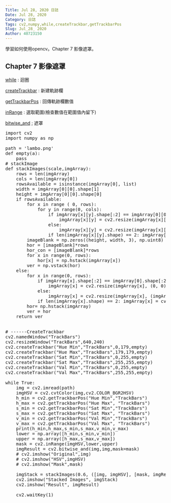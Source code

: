 ```yaml
---
Title: Jul 28, 2020 日誌
Date: Jul 28, 2020
Category: 日誌
Tags: cv2,numpy,while,createTrackbar,getTrackbarPos
Slug: Jul_28_ 2020
Author: 40723150
---
```

學習如何使用opencv。Chapter 7 影像遮罩。
<!-- PELICAN_END_SUMMARY -->

## Chapter 7 影像遮罩

[while](https://www.w3schools.com/python/python_while_loops.asp) : 迴圈

[createTrackbar](https://docs.opencv.org/3.4/d7/dfc/group__highgui.html#gaf78d2155d30b728fc413803745b67a9b) : 新建軌跡欄

[getTrackbarPos](https://docs.opencv.org/3.4/d7/dfc/group__highgui.html#ga122632e9e91b9ec06943472c55d9cda8) : 回傳軌跡欄數值

[inRange](https://docs.opencv.org/3.4/d2/de8/group__core__array.html#ga48af0ab51e36436c5d04340e036ce981) : 選取範圍(檢查數值在範圍值內留下)

[bitwise_and](https://docs.opencv.org/3.4/d2/de8/group__core__array.html#ga60b4d04b251ba5eb1392c34425497e14) ; 遮罩

<pre class="brush: jscript">
import cv2
import numpy as np

path = 'lambo.png'
def empty(a):
    pass
# stackImage
def stackImages(scale,imgArray):
    rows = len(imgArray)
    cols = len(imgArray[0])
    rowsAvailable = isinstance(imgArray[0], list)
    width = imgArray[0][0].shape[1]
    height = imgArray[0][0].shape[0]
    if rowsAvailable:
        for x in range ( 0, rows):
            for y in range(0, cols):
                if imgArray[x][y].shape[:2] == imgArray[0][0].shape [:2]:
                    imgArray[x][y] = cv2.resize(imgArray[x][y], (0, 0), None, scale, scale)
                else:
                    imgArray[x][y] = cv2.resize(imgArray[x][y], (imgArray[0][0].shape[1], imgArray[0][0].shape[0]), None, scale, scale)
                if len(imgArray[x][y].shape) == 2: imgArray[x][y]= cv2.cvtColor( imgArray[x][y], cv2.COLOR_GRAY2BGR)
        imageBlank = np.zeros((height, width, 3), np.uint8)
        hor = [imageBlank]*rows
        hor_con = [imageBlank]*rows
        for x in range(0, rows):
            hor[x] = np.hstack(imgArray[x])
        ver = np.vstack(hor)
    else:
        for x in range(0, rows):
            if imgArray[x].shape[:2] == imgArray[0].shape[:2]:
                imgArray[x] = cv2.resize(imgArray[x], (0, 0), None, scale, scale)
            else:
                imgArray[x] = cv2.resize(imgArray[x], (imgArray[0].shape[1], imgArray[0].shape[0]), None,scale, scale)
            if len(imgArray[x].shape) == 2: imgArray[x] = cv2.cvtColor(imgArray[x], cv2.COLOR_GRAY2BGR)
        hor= np.hstack(imgArray)
        ver = hor
    return ver


# ------CreateTrackbar
cv2.namedWindow("TrackBars")
cv2.resizeWindow("TrackBars",640,240)
cv2.createTrackbar("Hue Min","TrackBars",0,179,empty)
cv2.createTrackbar("Hue Max","TrackBars",179,179,empty)
cv2.createTrackbar("Sat Min","TrackBars",0,255,empty)
cv2.createTrackbar("Sat Max","TrackBars",255,255,empty)
cv2.createTrackbar("Val Min","TrackBars",0,255,empty)
cv2.createTrackbar("Val Max","TrackBars",255,255,empty)

while True:
    img = cv2.imread(path)
    imgHSV = cv2.cvtColor(img,cv2.COLOR_BGR2HSV)
    h_min = cv2.getTrackbarPos("Hue Min","TrackBars")
    h_max = cv2.getTrackbarPos("Hue Max", "TrackBars")
    s_min = cv2.getTrackbarPos("Sat Min","TrackBars")
    s_max = cv2.getTrackbarPos("Sat Max", "TrackBars")
    v_min = cv2.getTrackbarPos("Val Min","TrackBars")
    v_max = cv2.getTrackbarPos("Val Max", "TrackBars")
    print(h_min,h_max,s_min,s_max,v_min,v_max)
    lower = np.array([h_min,s_min,v_min])
    upper = np.array([h_max,s_max,v_max])
    mask = cv2.inRange(imgHSV,lower,upper)
    imgResult = cv2.bitwise_and(img,img,mask=mask)
    # cv2.imshow("Original",img)
    # cv2.imshow("HSV",imgHSV)
    # cv2.imshow("Mask",mask)

    imgStack = stackImages(0.6, ([img, imgHSV], [mask, imgResult]))
    cv2.imshow("Stacked Images", imgStack)
    cv2.imshow("Result", imgResult)

    cv2.waitKey(1)

</pre>
